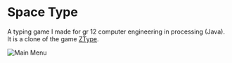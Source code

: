 # Space Type
A typing game I made for gr 12 computer engineering in processing (Java). It is a clone of the game [ZType](http://zty.pe/).

![Main Menu](https://dev.iwismer.ca/projects/spacetype/card.png)
